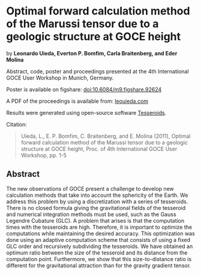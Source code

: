 # Optimal forward calculation method of the Marussi tensor due to a geologic structure at GOCE height

by **Leonardo Uieda, Everton P. Bomfim, Carla Braitenberg, and Eder Molina**

Abstract, code, poster and proceedings presented at the 4th International GOCE
User Workshop in Munich, Germany.

Poster is available on figshare:
[doi:10.6084/m9.figshare.92624](http://dx.doi.org/10.6084/m9.figshare.92624)

A PDF of the proceedings is available from: [leouieda.com](http://www.leouieda.com)

Results were generated using open-source software
[Tesseroids](http://tesseroids.leouieda.com/).

Citation:

> Uieda, L., E. P. Bomfim, C. Braitenberg, and E. Molina (2011), Optimal forward
> calculation method of the Marussi tensor due to a geologic structure at GOCE
> height, Proc. of 4th International GOCE User Workshop, pp. 1-5

## Abstract

The new observations of GOCE present a challenge to develop new calculation
methods that take into account the sphericity of the Earth. We address this
problem by using a discretization with a series of tesseroids. There is no
closed formula giving the gravitational fields of the tesseroid and numerical
integration methods must be used, such as the Gauss Legendre Cubature (GLC). A
problem that arises is that the computation times with the tesseroids are high.
Therefore, it is important to optimize the computations while maintaining the
desired accuracy. This optimization was done using an adaptive computation
scheme that consists of using a fixed GLC order and recursively subdividing the
tesseroids. We have obtained an optimum ratio between the size of the tesseroid
and its distance from the computation point. Furthermore, we show that this
size-to-distance ratio is different for the gravitational attraction than for
the gravity gradient tensor.
